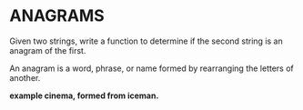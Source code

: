 # ANAGRAMS
Given two strings, write a function to determine if 
the second string is an anagram of the first.

An anagram is a word, phrase, or name formed by 
rearranging the letters of another. 

**example cinema, formed from iceman.**
